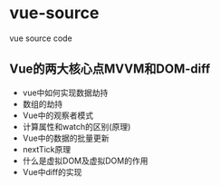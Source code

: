 # vue-source
vue source code 

## Vue的两大核心点MVVM和DOM-diff
- vue中如何实现数据劫持
- 数组的劫持
- Vue中的观察者模式
- 计算属性和watch的区别(原理)
- Vue中的数据的批量更新
- nextTick原理
- 什么是虚拟DOM及虚拟DOM的作用
- Vue中diff的实现